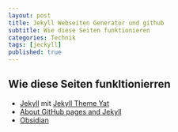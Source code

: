 ```yaml
---
layout: post
title: Jekyll Webseiten Generator und github
subtitle: Wie diese Seiten funktionieren
categories: Technik
tags: [jeckyll]
published: true
---
```

## Wie diese Seiten funkltionierren
- [Jekyll](https://jekyllrb.com/) mit [Jekyll Theme Yat](https://github.com/jeffreytse/jekyll-theme-yat)
- [About GitHub pages and Jekyll](https://docs.github.com/en/pages/setting-up-a-github-pages-site-with-jekyll/about-github-pages-and-jekyll)
- [Obsidian](https://obsidian.md/)
